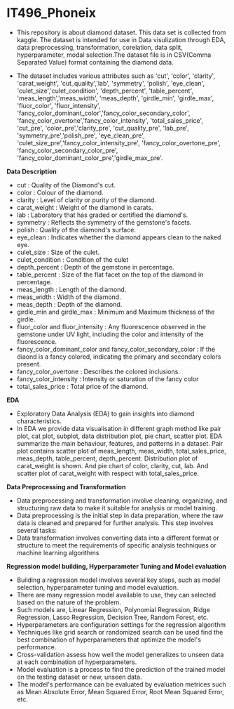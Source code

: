 # IT496_Phoneix
- This repository is about diamond dataset. This data set is collected from kaggle. The dataset is intended for use in Data visulization through EDA, data preprocessing, transformation, corelation, data split, hyperparameter, modal selection.The dataset file is in CSV(Comma Separated Value) format containing the diamond data.

- The dataset includes various attributes such as 'cut', 'color', 'clarity', 'carat_weight', 'cut_quality','lab', 'symmetry', 'polish', 'eye_clean', 'culet_size','culet_condition', 'depth_percent', 'table_percent', 'meas_length','meas_width', 'meas_depth', 'girdle_min', 'girdle_max', 'fluor_color',    'fluor_intensity', 'fancy_color_dominant_color','fancy_color_secondary_color', 'fancy_color_overtone','fancy_color_intensity', 'total_sales_price', 'cut_pre', 'color_pre','clarity_pre', 'cut_quality_pre', 'lab_pre', 'symmetry_pre','polish_pre', 'eye_clean_pre', 'culet_size_pre','fancy_color_intensity_pre', 'fancy_color_overtone_pre',  'fancy_color_secondary_color_pre', 'fancy_color_dominant_color_pre','girdle_max_pre'. 

**Data Description**
- cut : Quality of the Diamond's cut.
- color : Colour of the diamond.
- clarity : Level of clarity or purity of the diamond.
- carat_weight : Weight of the diamond in carats.
- lab : Laboratory that has graded or certified the diamond's.
- symmetry : Reflects the symmetry of the gemstone's facets.
- polish : Quality of the diamond's surface.
- eye_clean : Indicates whether the diamond appears clean to the naked eye.
- culet_size : Size of the culet.
- culet_condition : Condition of the culet
- depth_percent : Depth of the gemstone in percentage.
- table_percent : Size of the flat facet on the top of the diamond in percentage.
- meas_length : Length of the diamond.
- meas_width : Width of the diamond.
- meas_depth : Depth of the diamond.
- girdle_min and girdle_max : Minimum and Maximum thickness of the girdle.
- fluor_color and fluor_intensity : Any fluorescence observed in the gemstone under UV light, including the color and intensity of the fluorescence.
- fancy_color_dominant_color and fancy_color_secondary_color : If the diaond is a fancy colored, indicating the primary and secondary colors present.
- fancy_color_overtone : Describes the colored inclusions.
- fancy_color_intensity : Intensity or saturation of the fancy color
- total_sales_price : Total price of the diamond.

**EDA**
- Exploratory Data Analysis (EDA) to gain insights into diamond characteristics.
- In EDA we provide data visualisation in different graph method like pair plot, cat plot, subplot, data distribution plot, pie chart, scatter plot. EDA summarize the main behaviour, features, and patterns in a dataset. Pair plot contains scatter plot of meas_length, meas_width, total_sales_price, meas_depth, table_percent, depth_percent. Distribution plot of carat_weight is shown. And pie chart of color, clarity, cut, lab. And scatter plot of carat_weight with respect with total_sales_price. 

**Data Preprocessing and Transformation**
- Data preprocessing and transformation involve cleaning, organizing, and structuring raw data to make it suitable for analysis or model training.
- Data preprocessing is the initial step in data preparation, where the raw data is cleaned and prepared for further analysis. This step involves several tasks:
- Data transformation involves converting data into a different format or structure to meet the requirements of specific analysis techniques or machine learning algorithms

 **Regression model building, Hyperparameter Tuning and Model evaluation**
- Building a regression model involves several key steps, such as model selection, hyperparameter tuning and model evaluation.
- There are many regression model available to use, they can selected based on the nature of the problem.
- Such models are, Linear Regression, Polynomial Regression, Ridge Regression, Lasso Regression, Decision Tree, Random Forest, etc.
- Hyperparameters are configuration settings for the regression algorithm
- Yechniques like grid search or randomized search can be used find the best combination of hyperparameters that optimize the model's performance.
- Cross-validation assess how well the model generalizes to unseen data at each combination of hyperparameters.
- Model evaluation is a process to find the prediction of the trained model on the testing dataset or new, unseen data.
- The model's performance can be evaluated by evaluation metrices such as Mean Absolute Error, Mean Squared Error, Root Mean Squared Error, etc.
